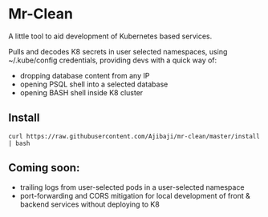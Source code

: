 # Mr-Clean

A little tool to aid development of Kubernetes based services. 

Pulls and decodes K8 secrets in user selected namespaces, using ~/.kube/config 
credentials, providing devs with a quick way of:
 - dropping database content from any IP
 - opening PSQL shell into a selected database
 - opening BASH shell inside K8 cluster
 
 
## Install
```curl https://raw.githubusercontent.com/Ajibaji/mr-clean/master/install | bash```


## Coming soon:
 - trailing logs from user-selected pods in a user-selected namespace 
 - port-forwarding and CORS mitigation for local development of front & backend 
   services without deploying to K8
